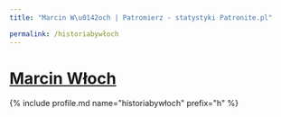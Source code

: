 ```yaml
---
title: "Marcin W\u0142och | Patromierz - statystyki Patronite.pl"

permalink: /historiabywłoch
---
```


# [Marcin Włoch](https://patronite.pl/historiabywłoch)

{% include profile.md name="historiabywłoch" prefix="h" %}
